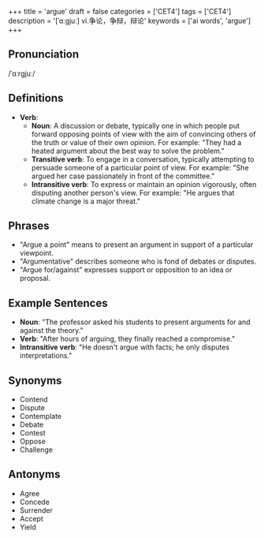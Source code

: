 +++
title = 'argue'
draft = false
categories = ['CET4']
tags = ['CET4']
description = '[ˈɑːgjuː] vi.争论，争辩，辩论'
keywords = ['ai words', 'argue']
+++

## Pronunciation
/ˈɑːrɡjuː/

## Definitions
- **Verb**: 
  - **Noun**: A discussion or debate, typically one in which people put forward opposing points of view with the aim of convincing others of the truth or value of their own opinion. For example: "They had a heated argument about the best way to solve the problem."
  - **Transitive verb**: To engage in a conversation, typically attempting to persuade someone of a particular point of view. For example: "She argued her case passionately in front of the committee."
  - **Intransitive verb**: To express or maintain an opinion vigorously, often disputing another person's view. For example: "He argues that climate change is a major threat."

## Phrases
- "Argue a point" means to present an argument in support of a particular viewpoint.
- "Argumentative" describes someone who is fond of debates or disputes.
- "Argue for/against" expresses support or opposition to an idea or proposal.

## Example Sentences
- **Noun**: "The professor asked his students to present arguments for and against the theory."
- **Verb**: "After hours of arguing, they finally reached a compromise."
- **Intransitive verb**: "He doesn't argue with facts; he only disputes interpretations."

## Synonyms
- Contend
- Dispute
- Contemplate
- Debate
- Contest
- Oppose
- Challenge

## Antonyms
- Agree
- Concede
- Surrender
- Accept
- Yield
